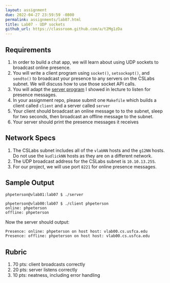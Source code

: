 ```yaml
---
layout: assignment
due: 2022-04-27 23:59:59 -0800
permalink: assignments/lab07.html
title: Lab07 - UDP sockets
github_url: https://classroom.github.com/a/t2Mg1zDa
---
```


## Requirements

1. In order to build a chat app, we will learn about using UDP sockets to broadcast online presence.
1. You will write a client program using `socket()`, `setsockopt()`, and `sendto()` to broadcast your presence to any servers on the CSLabs subnet. We will discuss how to use those socket API calls.
1. You will adapt the [server program](https://github.com/cs221-s22/inclass/tree/main/week13/lab-udp) I showed in lecture to listen for presence messages.
1. In your assignment repo, please submit one `Makefile` which builds a client called `client` and a server called `server`
1. Your client should broadcast an online message to to the subnet, sleep for two seconds, then broadcast an offline message to the subnet.
1. Your server should print the presence messages it receives

## Network Specs

1. The CSLabs subnet includes all of the `vlabNN` hosts and the `g12NN` hosts. Do not use the `kudlickNN` hosts as they are on a different network.
1. The UDP broadcast address for the CSLabs subnet is `10.10.13.255`.
1. For our project, we will use port `8221` for online presence messages.

## Sample Output

```
phpeterson@vlab01:lab07 $ ./server

phpeterson@vlab00:lab07 $ ./client phpeterson
online: phpeterson
offline: phpeterson
```

Now the server should output:
```sh
Presence: online: phpeterson on host host: vlab00.cs.usfca.edu
Presence: offline: phpeterson on host host: vlab00.cs.usfca.edu
```

## Rubric

1. 70 pts: client broadcasts correctly
1. 20 pts: server listens correctly
1. 10 pts: neatness, including error handling
